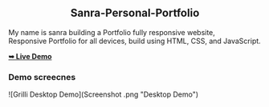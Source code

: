 <h2 align="center">Sanra-Personal-Portfolio</h2>

  My name is sanra building a Portfolio fully responsive website, <br />Responsive Portfolio for all devices, build using HTML, CSS, and JavaScript.

  <a href="https://YujiTech.github.io/grilli/"><strong>➥ Live Demo</strong></a>

  ### Demo screecnes

![Grilli Desktop Demo](Screenshot .png "Desktop Demo")
